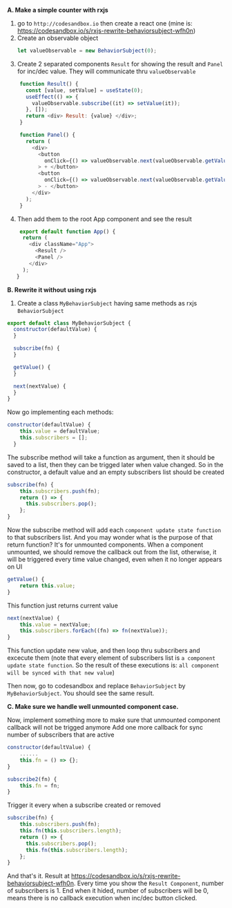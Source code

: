 **A. Make a simple counter with rxjs**

1. go to ```http://codesandbox.io``` then create a react one (mine is: https://codesandbox.io/s/rxjs-rewrite-behaviorsubject-wfh0n)
2. Create an observable object 
    ```js 
    let valueObservable = new BehaviorSubject(0);
    ```
3. Create 2 separated components ```Result``` for showing the result and ```Panel``` for inc/dec value. They will communicate thru ```valueObservable```
```js
    function Result() {
      const [value, setValue] = useState(0);
      useEffect(() => {
        valueObservable.subscribe((it) => setValue(it));
      }, []);
      return <div> Result: {value} </div>;
    }
```

```js
    function Panel() {
      return (
        <div>
          <button
            onClick={() => valueObservable.next(valueObservable.getValue() + 1)}
          > + </button>
          <button
            onClick={() => valueObservable.next(valueObservable.getValue() - 1)}
          > - </button>
        </div>
      );
    }
```
4. Then add them to the root App component and see the result
 ```js 
     export default function App() {
      return (
        <div className="App">
          <Result />
          <Panel />
        </div>
      );
    }
 ```

**B. Rewrite it without using rxjs**

1. Create a class ```MyBehaviorSubject``` having same methods as rxjs ```BehaviorSubject```
```js
export default class MyBehaviorSubject {
  constructor(defaultValue) {
  }

  subscribe(fn) {
  }

  getValue() {
  }

  next(nextValue) {
  }
}
```
Now go implementing each methods: 
```js 
constructor(defaultValue) {
    this.value = defaultValue;
    this.subscribers = [];
  }
```
The subscribe method will take a function as argument, then it should be saved to a list, then they can be trigged later when value changed. So in the constructor, a default value and an empty subscribers list should be created 

```js
subscribe(fn) {
    this.subscribers.push(fn);
    return () => {
      this.subscribers.pop();
    };
}
```
Now the subscribe method will add each ```component update state function``` to that subscribers list. 
And you may wonder what is the purpose of that return function? It's for unmounted components. When a component unmounted, we should remove the callback out from the list, otherwise, it will be triggered every time value changed, even when it no longer appears on UI


```js
getValue() {
    return this.value;
}
```
This function just returns current value

```js
next(nextValue) {
    this.value = nextValue;
    this.subscribers.forEach((fn) => fn(nextValue));
}
```
This function update new value, and then loop thru subscribers and excecute them (note that every element of subscribers list is ```a component update state function```. So the result of these executions is: ```all component will be synced with that new value```) 

Then now, go to codesandbox and replace ```BehaviorSubject``` by ```MyBehaviorSubject```. You should see the same result. 

**C. Make sure we handle well unmounted component case.**

Now, implement something more to make sure that unmounted component callback will not be trigged anymore
Add one more callback for sync number of subscribers that are active
```js 
constructor(defaultValue) {
    ......
    this.fn = () => {};
}
```
```js
subscribe2(fn) {
    this.fn = fn;
}
```
Trigger it every when a subscribe created or removed 
```js
subscribe(fn) {
    this.subscribers.push(fn);
    this.fn(this.subscribers.length);
    return () => {
      this.subscribers.pop();
      this.fn(this.subscribers.length);
    };
}
```

And that's it. Result at https://codesandbox.io/s/rxjs-rewrite-behaviorsubject-wfh0n. 
Every time you show the ```Result Component```, number of subscribers is 1. End when it hided, number of subscribers will be 0, means there is no callback execution when inc/dec button clicked.